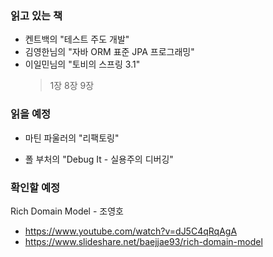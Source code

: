 
### 읽고 있는 책

- 켄트백의 "테스트 주도 개발"
- 김영한님의 "자바 ORM 표준 JPA 프로그래밍"
- 이일민님의 "토비의 스프링 3.1"
  > 1장
  > 8장
  > 9장

### 읽을 예정

- 마틴 파울러의 "리팩토링"

- 폴 부처의 "Debug It - 실용주의 디버깅"


### 확인할 예정

Rich Domain Model - 조영호
- https://www.youtube.com/watch?v=dJ5C4qRqAgA
- https://www.slideshare.net/baejjae93/rich-domain-model
